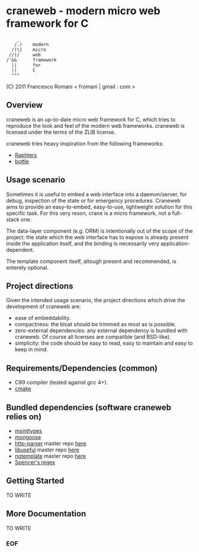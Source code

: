 
craneweb - modern micro web framework for C
===========================================

	    _ 
	   /.)    modern
	  /)\|    micro
	 //)/     web
	/'&&      framework
	  ||      for
	  ||      C
	  """
	          


(C) 2011 Francesco Romani < fromani | gmail : com >

Overview
--------

craneweb is an up-to-date micro web framework for C, which tries to reproduce
the look and feel of the modern web frameworks. craneweb is licensed under the
terms of the ZLIB license.

craneweb tries heavy inspiration from the following frameworks:

* [Raphters](https://github.com/DanielWaterworth/Raphters)
* [bottle](https://github.com/defnull/bottle)


Usage scenario
--------------

Sometimes it is useful to embed a web interface into a daemon/server, for
debug, inspection of the state or for emergency procedures.
Craneweb aims to provide an easy-to-embed, easy-to-use, lightweight solution
for this specific task.
For this very reson, crane is a micro framework, not a full-stack one.

The data-layer component (e.g. ORM) is intentionally out of the scope
of the project: the state which the web interface has to expose is already
present inside the application itself, and the binding is necessarily
very application-dependent.

The template component itself, altough present and recommended,
is enterely optional.


Project directions
------------------

Given the intended usage scenario, the project directions which drive
the development of craneweb are:

* ease of embeddability.
* compactness: the bloat should be trimmed as most as is possible.
* zero-external dependencies: any external dependency is bundled with craneweb.
  Of course all licenses are compatible (and BSD-like). 
* simplicity: the code should be easy to read, easy to maintain and
  easy to keep in mind.


Requirements/Dependencies (common)
----------------------------------

* C89 compiler (tested against gcc 4+).
* [cmake](http://www.cmake.org)


Bundled dependencies (software craneweb relies on)
------------------------------------------------

* [msinttypes](:http://code.google.com/p/msinttypes/)
* [mongoose](http://code.google.com/p/mongoose/)
* [http-parser](https://github.om/mojaves/http-parser) master repo [here](https://github.com/ry/http-parser)
* [libuseful](https://github.com/mojaves/lobuseful) master repo [here](https://github.com/breckinloggins/libuseful)
* [ngtemplate](https://github.com/mojaves/ngtemplate) master repo [here](https://github.com/breckinloggins/ngtemplate)
* [Spencer's regex](http://www.arglist.com/regex)


Getting Started
---------------

TO WRITE


More Documentation
------------------

TO WRITE

### EOF ###

